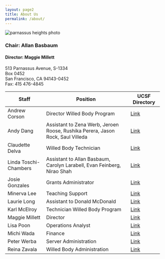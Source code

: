 ```yaml
---
layout: page2
title: About Us
permalink: /about/
---
```

![parnassus heights photo](../img/parnassus.jpg)

### Chair: Allan Basbaum

#### Director: Maggie Millett

513 Parnassus Avenue, S-1334  
Box 0452  
San Francisco, CA 94143-0452  
Fax: 415 476-4845  


Staff          | Position                       | UCSF Directory   
-------------  | ----------------------------   | -----------
Andrew Corson  | Director Willed Body Program| [Link](https://directory.ucsf.edu/?q=Andrew+Corson)
Andy Dang  | Assistant to Zena Werb, Jeroen Roose, Rushika Perera, Jason Rock, Saul Villeda| [Link](https://directory.ucsf.edu/?q=Andy+Dang)
Claudette Delva	| Willed Body Technician | [Link](https://directory.ucsf.edu/?q=Claudette+Delva)
Linda Toschi-Chambers	|	Assistant to Allan Basbaum, Carolyn Larabell, Evan Feinberg, Nirao Shah | [Link](https://directory.ucsf.edu/?q=Linda+Toschi-Chambers)
Josie Gonzales	   | Grants Administrator		|     [Link](https://directory.ucsf.edu/?q=josie+gonzales)
Minerva Lee	|	Teaching Support	|	[Link](https://directory.ucsf.edu/?q=minerva+lee)
Laurie Long   |  Assistant to Donald McDonald | [Link](https://directory.ucsf.edu/?q=Laurie+Long)
Karl McElroy  | Technician Willed Body Program | [Link](https://directory.ucsf.edu/?q=Karl+McElroy)
Maggie Millett | Director	| [Link](https://directory.ucsf.edu/?q=Maggie+Millett)
Lisa Poon	| Operations Analyst | [Link](https://directory.ucsf.edu/?q=lisa+poon)
Michi Wada	| Finance | [Link](https://directory.ucsf.edu/?q=Michi+Wada)
Peter Werba	| Server Administration | [Link](https://directory.ucsf.edu/?q=Peter+Werba)
Reina Zavala	| Willed Body Administration | [Link](https://directory.ucsf.edu/?q=Reina+Zavala)
